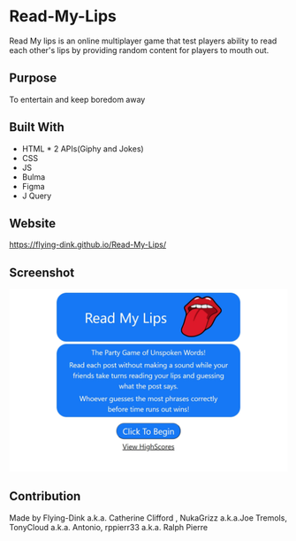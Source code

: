 # Read-My-Lips
Read My lips is an online multiplayer game that test players ability to read each other's lips by providing random content for players to mouth out.  

## Purpose
To entertain and keep boredom away 

## Built With
* HTML  * 2 APIs(Giphy and Jokes)
* CSS
* JS
* Bulma
* Figma
* J Query

## Website
 https://flying-dink.github.io/Read-My-Lips/

## Screenshot   
![Screenshot](./assets/images/screenshot.png)

## Contribution
Made by Flying-Dink a.k.a. Catherine Clifford , NukaGrizz a.k.a.Joe Tremols, TonyCloud a.k.a. Antonio, rppierr33 a.k.a. Ralph Pierre
